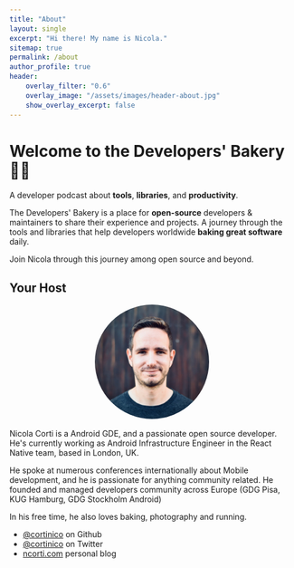 ```yaml
---
title: "About"
layout: single
excerpt: "Hi there! My name is Nicola."
sitemap: true
permalink: /about
author_profile: true
header:
    overlay_filter: "0.6"
    overlay_image: "/assets/images/header-about.jpg"
    show_overlay_excerpt: false
---
```


# Welcome to the Developers' Bakery 👨‍🍳

A developer podcast about **tools**, **libraries**, and **productivity**. 

The Developers' Bakery is a place for **open-source** developers & maintainers to share their experience and projects. A journey through the tools and libraries that help developers worldwide **baking great software** daily.

Join Nicola through this journey among open source and beyond.


## Your Host

<p align="center">
    <img style="max-width:40%;object-fit:cover;border-radius:50%;" src="/assets/images/nicola-corti.jpg">
</p>

Nicola Corti is a Android GDE, and a passionate open source developer. He's currently working as Android Infrastructure Engineer in the React Native team, based in London, UK.

He spoke at numerous conferences internationally about Mobile development, and he is passionate for anything community related. He founded and managed developers community across Europe (GDG Pisa, KUG Hamburg, GDG Stockholm Android)

In his free time, he also loves baking, photography and running.

* [@cortinico](https://github.com/cortinico/) on Github <i class="fab fa-github"></i>
* [@cortinico](https://twitter.com/cortinico/) on Twitter <i class="fab fa-twitter"></i>
* [ncorti.com](https://ncorti.com) personal blog <i class="fas fa-link"></i>
